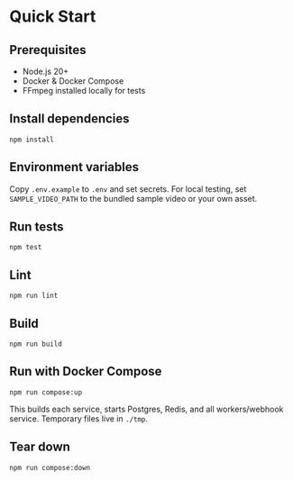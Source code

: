 # Quick Start

## Prerequisites
- Node.js 20+
- Docker & Docker Compose
- FFmpeg installed locally for tests

## Install dependencies
```
npm install
```

## Environment variables
Copy `.env.example` to `.env` and set secrets. For local testing, set `SAMPLE_VIDEO_PATH` to the bundled sample video or your own asset.

## Run tests
```
npm test
```

## Lint
```
npm run lint
```

## Build
```
npm run build
```

## Run with Docker Compose
```
npm run compose:up
```

This builds each service, starts Postgres, Redis, and all workers/webhook service. Temporary files live in `./tmp`.

## Tear down
```
npm run compose:down
```
